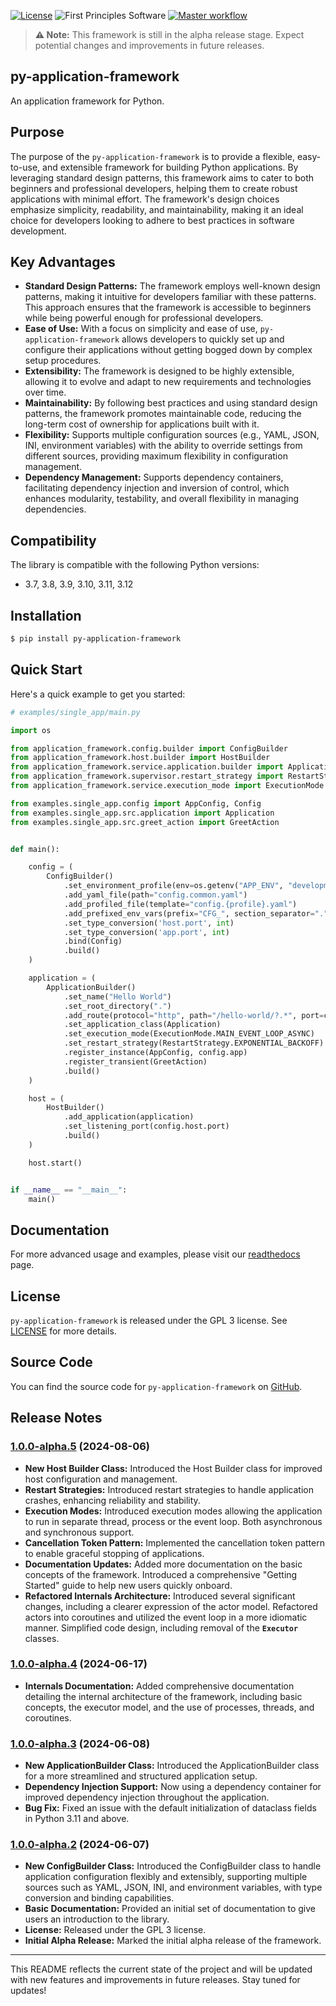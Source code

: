 
[![License](https://img.shields.io/badge/License-GPLv3-blue.svg)](https://www.gnu.org/licenses/gpl-3.0.html)
![First Principles Software](https://img.shields.io/badge/Powered_by-First_Principles_Software-blue)
[![Master workflow](https://github.com/runemalm/py-application-framework/actions/workflows/master.yml/badge.svg?branch=master)](https://github.com/runemalm/py-application-framework/actions/workflows/master.yml)

> **⚠️ Note:** This framework is still in the alpha release stage. Expect potential changes and improvements in future releases.

## py-application-framework

An application framework for Python.

## Purpose

The purpose of the `py-application-framework` is to provide a flexible, easy-to-use, and extensible framework for building Python applications. By leveraging standard design patterns, this framework aims to cater to both beginners and professional developers, helping them to create robust applications with minimal effort. The framework's design choices emphasize simplicity, readability, and maintainability, making it an ideal choice for developers looking to adhere to best practices in software development.

## Key Advantages

- **Standard Design Patterns:** The framework employs well-known design patterns, making it intuitive for developers familiar with these patterns. This approach ensures that the framework is accessible to beginners while being powerful enough for professional developers.
- **Ease of Use:** With a focus on simplicity and ease of use, `py-application-framework` allows developers to quickly set up and configure their applications without getting bogged down by complex setup procedures.
- **Extensibility:** The framework is designed to be highly extensible, allowing it to evolve and adapt to new requirements and technologies over time.
- **Maintainability:** By following best practices and using standard design patterns, the framework promotes maintainable code, reducing the long-term cost of ownership for applications built with it.
- **Flexibility:** Supports multiple configuration sources (e.g., YAML, JSON, INI, environment variables) with the ability to override settings from different sources, providing maximum flexibility in configuration management.
- **Dependency Management:** Supports dependency containers, facilitating dependency injection and inversion of control, which enhances modularity, testability, and overall flexibility in managing dependencies.

## Compatibility

The library is compatible with the following Python versions:

- 3.7, 3.8, 3.9, 3.10, 3.11, 3.12

## Installation

```bash
$ pip install py-application-framework
```
  
## Quick Start

Here's a quick example to get you started:

```python
# examples/single_app/main.py

import os

from application_framework.config.builder import ConfigBuilder
from application_framework.host.builder import HostBuilder
from application_framework.service.application.builder import ApplicationBuilder
from application_framework.supervisor.restart_strategy import RestartStrategy
from application_framework.service.execution_mode import ExecutionMode

from examples.single_app.config import AppConfig, Config
from examples.single_app.src.application import Application
from examples.single_app.src.greet_action import GreetAction


def main():

    config = (
        ConfigBuilder()
            .set_environment_profile(env=os.getenv("APP_ENV", "development"))
            .add_yaml_file(path="config.common.yaml")
            .add_profiled_file(template="config.{profile}.yaml")
            .add_prefixed_env_vars(prefix="CFG_", section_separator=".")
            .set_type_conversion('host.port', int)
            .set_type_conversion('app.port', int)
            .bind(Config)
            .build()
    )

    application = (
        ApplicationBuilder()
            .set_name("Hello World")
            .set_root_directory(".")
            .add_route(protocol="http", path="/hello-world/?.*", port=config.app.port)
            .set_application_class(Application)
            .set_execution_mode(ExecutionMode.MAIN_EVENT_LOOP_ASYNC)
            .set_restart_strategy(RestartStrategy.EXPONENTIAL_BACKOFF)
            .register_instance(AppConfig, config.app)
            .register_transient(GreetAction)
            .build()
    )

    host = (
        HostBuilder()
            .add_application(application)
            .set_listening_port(config.host.port)
            .build()
    )

    host.start()


if __name__ == "__main__":
    main()
```

## Documentation

For more advanced usage and examples, please visit our [readthedocs](https://py-application-framework.readthedocs.io/en/latest/) page.

## License

`py-application-framework` is released under the GPL 3 license. See [LICENSE](LICENSE) for more details.

## Source Code

You can find the source code for `py-application-framework` on [GitHub](https://github.com/runemalm/py-application-framework).

## Release Notes

### [1.0.0-alpha.5](https://github.com/runemalm/py-application-framework/releases/tag/v1.0.0-alpha.5) (2024-08-06)

- **New Host Builder Class:** Introduced the Host Builder class for improved host configuration and management.
- **Restart Strategies:** Introduced restart strategies to handle application crashes, enhancing reliability and stability.
- **Execution Modes:** Introduced execution modes allowing the application to run in separate thread, process or the event loop. Both asynchronous and synchronous support.
- **Cancellation Token Pattern:** Implemented the cancellation token pattern to enable graceful stopping of applications.
- **Documentation Updates:** Added more documentation on the basic concepts of the framework. Introduced a comprehensive "Getting Started" guide to help new users quickly onboard.
- **Refactored Internals Architecture:** Introduced several significant changes, including a clearer expression of the actor model. Refactored actors into coroutines and utilized the event loop in a more idiomatic manner. Simplified code design, including removal of the **`Executor`** classes.

### [1.0.0-alpha.4](https://github.com/runemalm/py-application-framework/releases/tag/v1.0.0-alpha.4) (2024-06-17)

- **Internals Documentation:** Added comprehensive documentation detailing the internal architecture of the framework, including basic concepts, the executor model, and the use of processes, threads, and coroutines.

### [1.0.0-alpha.3](https://github.com/runemalm/py-application-framework/releases/tag/v1.0.0-alpha.3) (2024-06-08)

- **New ApplicationBuilder Class:** Introduced the ApplicationBuilder class for a more streamlined and structured application setup.
- **Dependency Injection Support:** Now using a dependency container for improved dependency injection throughout the application.
- **Bug Fix:** Fixed an issue with the default initialization of dataclass fields in Python 3.11 and above.

### [1.0.0-alpha.2](https://github.com/runemalm/py-application-framework/releases/tag/v1.0.0-alpha.2) (2024-06-07)

- **New ConfigBuilder Class:** Introduced the ConfigBuilder class to handle application configuration flexibly and extensibly, supporting multiple sources such as YAML, JSON, INI, and environment variables, with type conversion and binding capabilities.
- **Basic Documentation:** Provided an initial set of documentation to give users an introduction to the library.
- **License:** Released under the GPL 3 license.
- **Initial Alpha Release:** Marked the initial alpha release of the framework.

---

This README reflects the current state of the project and will be updated with new features and improvements in future releases. Stay tuned for updates!
